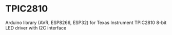 # TPIC2810
Arduino library (AVR, ESP8266, ESP32) for Texas Instrument TPIC2810 8-bit LED driver with I2C interface
